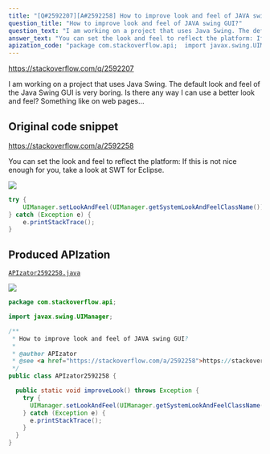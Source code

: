 ```yaml
---
title: "[Q#2592207][A#2592258] How to improve look and feel of JAVA swing GUI?"
question_title: "How to improve look and feel of JAVA swing GUI?"
question_text: "I am working on a project that uses Java Swing. The default look and feel of the Java Swing GUI is very boring. Is there any way I can use a better look and feel? Something like on web pages..."
answer_text: "You can set the look and feel to reflect the platform: If this is not nice enough for you, take a look at SWT for Eclipse."
apization_code: "package com.stackoverflow.api;  import javax.swing.UIManager;  /**  * How to improve look and feel of JAVA swing GUI?  *  * @author APIzator  * @see <a href=\"https://stackoverflow.com/a/2592258\">https://stackoverflow.com/a/2592258</a>  */ public class APIzator2592258 {    public static void improveLook() throws Exception {     try {       UIManager.setLookAndFeel(UIManager.getSystemLookAndFeelClassName());     } catch (Exception e) {       e.printStackTrace();     }   } }"
---
```


https://stackoverflow.com/q/2592207

I am working on a project that uses Java Swing. The default look and feel of the Java Swing GUI is very boring. Is there any way I can use a better look and feel? Something like on web pages...



## Original code snippet

https://stackoverflow.com/a/2592258

You can set the look and feel to reflect the platform:
If this is not nice enough for you, take a look at SWT for Eclipse.

<div class="code-logo"><img src="/stackoverflow.png" /></div>

```java
try { 
    UIManager.setLookAndFeel(UIManager.getSystemLookAndFeelClassName());
} catch (Exception e) {
    e.printStackTrace();
}
```

## Produced APIzation

[`APIzator2592258.java`](https://github.com/pasqualesalza/apization/raw/main/data/search/APIzator2592258.java)

<div class="code-logo"><img src="/apizator.png" /></div>

```java
package com.stackoverflow.api;

import javax.swing.UIManager;

/**
 * How to improve look and feel of JAVA swing GUI?
 *
 * @author APIzator
 * @see <a href="https://stackoverflow.com/a/2592258">https://stackoverflow.com/a/2592258</a>
 */
public class APIzator2592258 {

  public static void improveLook() throws Exception {
    try {
      UIManager.setLookAndFeel(UIManager.getSystemLookAndFeelClassName());
    } catch (Exception e) {
      e.printStackTrace();
    }
  }
}

```